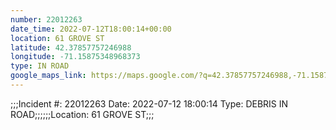 ```yaml
---
number: 22012263
date_time: 2022-07-12T18:00:14+00:00
location: 61 GROVE ST
latitude: 42.37857757246988
longitude: -71.15875348968373
type: IN ROAD
google_maps_link: https://maps.google.com/?q=42.37857757246988,-71.15875348968373
---
```


;;;Incident #: 22012263  Date: 2022-07-12 18:00:14   Type: DEBRIS IN ROAD;;;;;;Location: 61 GROVE ST;;;
